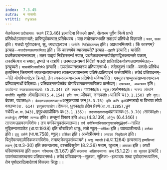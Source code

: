 ```yaml
---
index:  7.3.45
sutra:  न यासयोः
vritti:  nyasa
---
```


येतयेतस्य `उदीचामातः स्थाने` (7.3.46) इत्यादिना विकल्पे प्राप्ते, सेत्यस्य पूर्वेण नित्ये प्राप्ते प्रतिषेधोऽयमारभ्यते; प्राप्तिपूर्वकत्वात् प्रतिषेधस्य। यदा तयोरकज्भवति तदाऽयं प्रतिषेधो विज्ञायते। `यका`, `सका` इति। यत्तदोः पूर्ववदकच्, सुः, त्यदाद्यत्वञ्च। `यासेति निर्देशोऽतन्त्रम्` इति। अप्रधानमित्यर्थः। किं कारणम्? इत्याह--`यत्तदोरुपलक्षणार्थमेतत्` इति। किं कारणमेवं व्याख्यायते? इत्याह--`इहापि` इत्यादि। यासेति प्रथमैकवचनान्तरूपम्। ततर यद्ययं निर्देशस्तन्त्रं स्यात्, प्रथमैकवचनन्तयोर्ग्रहणाद्विभक्त्यन्तरे यकाम्, तकामित्यत्र न स्यात्, इष्यते च तत्रापि। तस्मादतन्त्रमयं निर्देशो यत्तदोः प्रातिपदिकयोरुपलक्षणार्थमेतत्--इत्युच्यते।
`यासयोरित्त्वप्रतिषेधे` इत्यादि। उपसंख्यानशब्दस्य प्रतिपादनमर्थः। तदेतदुक्तं भवति--यत्तदोः प्रतिषेध इत्यस्मिन् क्रियमाणे त्यकन्प्रत्ययान्तस्य त्यकन्प्रत्ययान्तस्य प्रतिषेधप्रतिपादनं कर्त्तव्यमिति। तत्रेदं प्रतिपादनम्--नेति योगविभागोऽत्र क्रियते, तेन त्यकन्प्रत्ययान्तस्य प्रतिषेधो भविष्यतीति। एवमुत्तरत्राप्युपसंखघ्यानशब्दस्य प्रतिपादनार्थो वेदितव्यः। प्रतिपादनमप्येतदेव योगविबागकरणमाश्रितय कर्त्तव्यम्। `उपत्यका, अधत्यका` इति। `उपाधिभ्यां त्यकन्नासन्नारूढयोः (5.2.34) इति त्यकन्। `पावका` इति। ण्वुल्। `अलोमका` इति। नास्या लोमानि सन्तीति बहुव्रीहिः। `शेषाद्विभाषा` (5.4.154) इति कप्।
`जीवका, नन्दका` ति। `आशिषि च` (3.1.150) इति वुन्। `देवका, यज्ञका` इति। देवदत्तयज्ञदत्तशब्दाभ्यां `अनुकम्पायां कन्` (5.3.76) इति कनि कृते `अनजादौ च विभाषा लोपो वक्तव्यः` (वा. 614) इत्युत्तरपदलोपः।
`क्षिपका, ध्रुवका` इति। `क्षिप प्रेरणे` (धा.पा.1285), `ध्रुव स्थैर्ये` (धा.पा.943), `इगुपधज्ञाप्रीकिरः कः` (3.1.135)। तदन्तादज्ञाताद्यर्थे `प्रागवात्कः` (5.3.70)।
`तारका` इति। तरतेर्ण्वुल्।
`वर्णका` तान्तवः` इति। तन्तूनां विकार इति `ओरञ्` (4.3.139), `ओर्गुणः` (6.4.146)। तान्तवःउप्रावरणविशेषः। तत्र वर्णकेत्युपसंख्यातव्या। `वर्ण वर्णक्रियाधिस्तारगुणवचनेषु`झ्र्`वर्णं`--नास्ति मुद्रितन्यसपाठेट (धा.पा.1938) इति चौरादिको धातुः, ततो ण्वुल्--`वर्णिका` इति। व्याख्यत्रीत्यर्थः।
`वर्त्तका` इति। `वृतु वर्त्तने` (धा.पा.758), ण्वुल्। `वर्त्तिका` इति। अध्येत्रीत्यर्थः। `अष्टका पितृदैवत्ये` इति। पितृदैवत्यम्उवैदिककरमविशेषः, तत्राष्टकेत्युपसंख्यायते। `अशू व्याप्तौ` (धा.पा.1264) इत्यस्मात् `इष्यसिभ्यां तकन्` (द.उ.3-30) इति तकन्प्रत्ययः, व्रश्चादिसूत्रेण (8.2.36) षत्वम्, ष्टुत्वम्। `अष्टका` इति। अष्टौ परिमाणमस्या इति `तदस्य परिमाणम्` (5.1.67) इति `संख्याया अतिशदन्तायाः कम्` (5.1.22)।
`वा सूतका` इत्यादि। उपसंख्यातशब्दसय प्रतिपादनमर्थः। तत्रैदं प्रतिपादनम्--सूतका, सूतिका--इत्यादयः शब्दा पृ़षोदरान्तःपातिनः, तेन पृषोदरादित्वादेवायं विकल्पः सिद्धः।।

